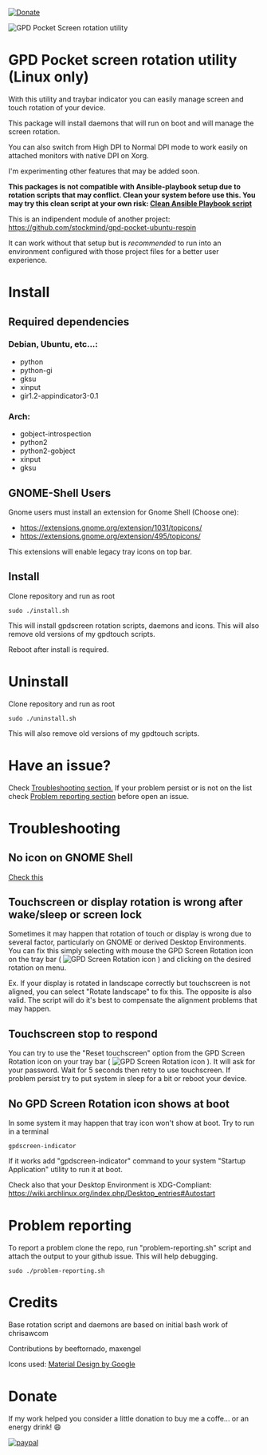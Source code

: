 [![Donate](https://img.shields.io/badge/Donate-PayPal-green.svg)](https://www.paypal.com/cgi-bin/webscr?cmd=_s-xclick&hosted_button_id=YYGKKE6FDX2KY)

![GPD Pocket Screen rotation utility](https://github.com/stockmind/gpd-pocket-screen-indicator/raw/master/screenshot.png)

# GPD Pocket screen rotation utility (Linux only)

With this utility and traybar indicator you can easily manage screen and touch rotation of your device.

This package will install daemons that will run on boot and will manage the screen rotation.

You can also switch from High DPI to Normal DPI mode to work easily on attached monitors with native DPI on Xorg.

I'm experimenting other features that may be added soon.

**This packages is not compatible with Ansible-playbook setup due to rotation scripts that may conflict. Clean your system before use this.
You may try this clean script at your own risk: [Clean Ansible Playbook script](https://github.com/stockmind/gpd-pocket-ubuntu-respin/blob/master/clean-ansible.sh)**

This is an indipendent module of another project: https://github.com/stockmind/gpd-pocket-ubuntu-respin

It can work without that setup but is *recommended* to run into an environment configured with those project files for a better user experience.

# Install

## Required dependencies

### Debian, Ubuntu, etc...:

 - python
 - python-gi
 - gksu
 - xinput
 - gir1.2-appindicator3-0.1

### Arch:

- gobject-introspection
- python2
- python2-gobject
- xinput
- gksu

## GNOME-Shell Users

Gnome users must install an extension for Gnome Shell (Choose one):

- https://extensions.gnome.org/extension/1031/topicons/
- https://extensions.gnome.org/extension/495/topicons/

This extensions will enable legacy tray icons on top bar.

## Install

Clone repository and run as root

    sudo ./install.sh

This will install gpdscreen rotation scripts, daemons and icons.
This will also remove old versions of my gpdtouch scripts.

Reboot after install is required.

# Uninstall

Clone repository and run as root

    sudo ./uninstall.sh

This will also remove old versions of my gpdtouch scripts. 

# Have an issue?

Check [Troubleshooting section.](#troubleshooting)
If your problem persist or is not on the list check [Problem reporting section](#problem-reporting) before open an issue.

# Troubleshooting

## No icon on GNOME Shell

[Check this](#gnome-shell-users)

## Touchscreen or display rotation is wrong after wake/sleep or screen lock

Sometimes it may happen that rotation of touch or display is wrong due to several factor, particularly on GNOME or derived Desktop Environments. You can fix this simply selecting with mouse the GPD Screen Rotation icon on the tray bar ( ![GPD Screen Rotation icon](https://github.com/stockmind/gpd-pocket-screen-indicator/raw/b26ef297ab46e1cb0c6534ff66571d60e10b25ad/icons/screen-rotation-button-black.png) ) and clicking on the desired rotation on menu.

Ex.
If your display is rotated in landscape correctly but touchscreen is not aligned, you can select "Rotate landscape" to fix this. The opposite is also valid.
The script will do it's best to compensate the alignment problems that may happen.

## Touchscreen stop to respond

You can try to use the "Reset touchscreen" option from the GPD Screen Rotation icon on your tray bar ( ![GPD Screen Rotation icon](https://github.com/stockmind/gpd-pocket-screen-indicator/raw/b26ef297ab46e1cb0c6534ff66571d60e10b25ad/icons/screen-rotation-button-black.png) ). It will ask for your password. Wait for 5 seconds then retry to use touchscreen. If problem persist try to put system in sleep for a bit or reboot your device.

## No GPD Screen Rotation icon shows at boot

In some system it may happen that tray icon won't show at boot. Try to run in a terminal

    gpdscreen-indicator
    
If it works add "gpdscreen-indicator" command to your system "Startup Application" utility to run it at boot.

Check also that your Desktop Environment is XDG-Compliant: https://wiki.archlinux.org/index.php/Desktop_entries#Autostart

# Problem reporting

To report a problem clone the repo, run "problem-reporting.sh" script and attach the output to your github issue. This will help debugging.

```
sudo ./problem-reporting.sh
```

# Credits

Base rotation script and daemons are based on initial bash work of chrisawcom 

Contributions by beeftornado, maxengel

Icons used: [Material Design by Google](https://www.flaticon.com/authors/google)

# Donate

If my work helped you consider a little donation to buy me a coffe... or an energy drink! :smile:

[![paypal](https://www.paypalobjects.com/en_US/i/btn/btn_donateCC_LG.gif)](https://www.paypal.com/cgi-bin/webscr?cmd=_s-xclick&hosted_button_id=YYGKKE6FDX2KY)
